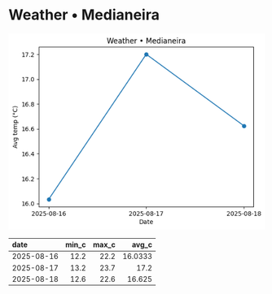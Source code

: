 # Weather • Medianeira

![chart](/reports/img/2025-08-16_weather.png)

| date       |   min_c |   max_c |   avg_c |
|:-----------|--------:|--------:|--------:|
| 2025-08-16 |    12.2 |    22.2 | 16.0333 |
| 2025-08-17 |    13.2 |    23.7 | 17.2    |
| 2025-08-18 |    12.6 |    22.6 | 16.625  |
